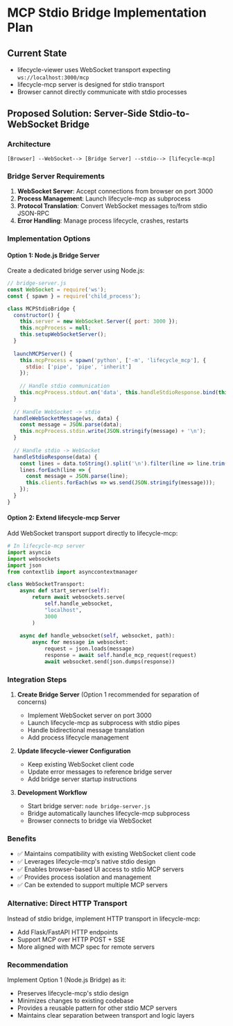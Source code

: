# MCP Stdio Bridge Implementation Plan

## Current State
- lifecycle-viewer uses WebSocket transport expecting `ws://localhost:3000/mcp`
- lifecycle-mcp server is designed for stdio transport
- Browser cannot directly communicate with stdio processes

## Proposed Solution: Server-Side Stdio-to-WebSocket Bridge

### Architecture
```
[Browser] --WebSocket--> [Bridge Server] --stdio--> [lifecycle-mcp]
```

### Bridge Server Requirements
1. **WebSocket Server**: Accept connections from browser on port 3000
2. **Process Management**: Launch lifecycle-mcp as subprocess
3. **Protocol Translation**: Convert WebSocket messages to/from stdio JSON-RPC
4. **Error Handling**: Manage process lifecycle, crashes, restarts

### Implementation Options

#### Option 1: Node.js Bridge Server
Create a dedicated bridge server using Node.js:
```javascript
// bridge-server.js
const WebSocket = require('ws');
const { spawn } = require('child_process');

class MCPStdioBridge {
  constructor() {
    this.server = new WebSocket.Server({ port: 3000 });
    this.mcpProcess = null;
    this.setupWebSocketServer();
  }
  
  launchMCPServer() {
    this.mcpProcess = spawn('python', ['-m', 'lifecycle_mcp'], {
      stdio: ['pipe', 'pipe', 'inherit']
    });
    
    // Handle stdio communication
    this.mcpProcess.stdout.on('data', this.handleStdioResponse.bind(this));
  }
  
  // Handle WebSocket -> stdio
  handleWebSocketMessage(ws, data) {
    const message = JSON.parse(data);
    this.mcpProcess.stdin.write(JSON.stringify(message) + '\n');
  }
  
  // Handle stdio -> WebSocket
  handleStdioResponse(data) {
    const lines = data.toString().split('\n').filter(line => line.trim());
    lines.forEach(line => {
      const message = JSON.parse(line);
      this.clients.forEach(ws => ws.send(JSON.stringify(message)));
    });
  }
}
```

#### Option 2: Extend lifecycle-mcp Server
Add WebSocket transport support directly to lifecycle-mcp:
```python
# In lifecycle-mcp server
import asyncio
import websockets
import json
from contextlib import asynccontextmanager

class WebSocketTransport:
    async def start_server(self):
        return await websockets.serve(
            self.handle_websocket,
            "localhost", 
            3000
        )
    
    async def handle_websocket(self, websocket, path):
        async for message in websocket:
            request = json.loads(message)
            response = await self.handle_mcp_request(request)
            await websocket.send(json.dumps(response))
```

### Integration Steps

1. **Create Bridge Server** (Option 1 recommended for separation of concerns)
   - Implement WebSocket server on port 3000
   - Launch lifecycle-mcp as subprocess with stdio pipes
   - Handle bidirectional message translation
   - Add process lifecycle management

2. **Update lifecycle-viewer Configuration**
   - Keep existing WebSocket client code
   - Update error messages to reference bridge server
   - Add bridge server startup instructions

3. **Development Workflow**
   - Start bridge server: `node bridge-server.js`
   - Bridge automatically launches lifecycle-mcp subprocess
   - Browser connects to bridge via WebSocket

### Benefits
- ✅ Maintains compatibility with existing WebSocket client code
- ✅ Leverages lifecycle-mcp's native stdio design
- ✅ Enables browser-based UI access to stdio MCP servers
- ✅ Provides process isolation and management
- ✅ Can be extended to support multiple MCP servers

### Alternative: Direct HTTP Transport
Instead of stdio bridge, implement HTTP transport in lifecycle-mcp:
- Add Flask/FastAPI HTTP endpoints
- Support MCP over HTTP POST + SSE
- More aligned with MCP spec for remote servers

### Recommendation
Implement Option 1 (Node.js Bridge) as it:
- Preserves lifecycle-mcp's stdio design
- Minimizes changes to existing codebase
- Provides a reusable pattern for other stdio MCP servers
- Maintains clear separation between transport and logic layers